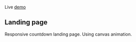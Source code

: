 Live [demo](https://podkoscielny.github.io/landing-page)

## Landing page

Responsive countdown landing page. Using canvas animation.
